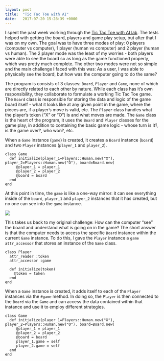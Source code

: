 ```yaml
---
layout: post
title:  "Tic Tac Toe with AI"
date:   2017-07-20 15:28:39 +0000
---
```



I spent the past week working through the [Tic Tac Toe with AI lab](https://learn.co/tracks/full-stack-web-dev-with-react/object-oriented-ruby/final-projects/tic-tac-toe-with-ai). The tests helped with getting the board, players and game play setup, but after that I was on my own. The goal was to have three modes of play: 0 players (computer vs computer), 1 player (human vs computer) and 2 player (human vs human). The 2 player mode was the least of my worries - both players were able to see the board so as long as the game functioned properly, which was pretty much complete. The other two modes were not so simple and the main challenge I faced with this was: As a user, I was able to physically see the board, but how was the computer going to do the same? 

The program is consists of 3 classes: `Board`, `Player` and `Game`, none of which are directly related to each other by nature. While each class has it’s own responsibility, they collaborate to formulate a working Tic Tac Toe game. The `Board` class is responsible for storing the data and logic of the game board itself -  what it looks like at any given point in the game, where the pieces are, if a player’s move is valid, etc. The `Player` class handles what the player’s token (“X” or “O”) is and what moves are made. The `Game` class is the heart of the program, it uses the `Board` and `Player` classes for the game play, in addition to containing the basic game logic - whose turn is it?, is the game over?, who won?, etc. 

When a `Game` instance (`game`)  is created, it creates a `Board` instance (`board`)  and two `Player` instances (`player_1` and `player_2`). 

```
class Game
  def initialize(player_1=Players::Human.new("X"), player_2=Players::Human.new("O"), board=Board.new)
	 @player_1 = player_1
	 @player_2 = player_2
	 @board = board
  end
end
```

At this point in time, the `game` is like a one-way mirror: it can see everything inside of the `board`, `player_1` and `player_2` instances that it has created, but no one can see into the `game` instance. 

![](https://docs.google.com/drawings/d/sBkZwf2WGodc0w5Z2fKnFbg/image?w=392&h=266&rev=1&ac=1)

This takes us back to my original challenge: How can the computer “see” the board and understand what is going on in the game? The short answer is that the computer needs to access the specific `Board` instance within the current `Game` instance. To do this, I gave the `Player` instance a `game attr_accessor` that stores an instance of the `Game` class. 

```
class Player
  attr_reader :token
  attr_accessor :game

  def initialize(token)
    @token = token
  end
end
```

When a `Game` instance is created, it adds itself to each of the `Player` instances via the `#game` method. In doing so, the `Player` is then connected to the `Board` via the `Game` and can access the data contained within that instance and use it to employ different strategies.  

```
class Game
  def initialize(player_1=Players::Human.new("X"), player_2=Players::Human.new("O"), board=Board.new)
	 @player_1 = player_1
	 @player_2 = player_2
	 @board = board
	 player_1.game = self
	 player_2.game = self	
  end
end
```







